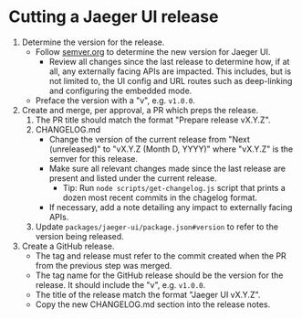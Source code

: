 # Cutting a Jaeger UI release

1. Determine the version for the release.
   - Follow [semver.org](https://semver.org) to determine the new version for Jaeger UI.
     - Review all changes since the last release to determine how, if at all, any externally facing APIs are impacted. This includes, but is not limited to, the UI config and URL routes such as deep-linking and configuring the embedded mode.
   - Preface the version with a "v", e.g. `v1.0.0`.
1. Create and merge, per approval, a PR which preps the release.
   1. The PR title should match the format "Prepare release vX.Y.Z".
   1. CHANGELOG.md
      - Change the version of the current release from "Next (unreleased)" to "vX.Y.Z (Month D, YYYY)" where "vX.Y.Z" is the semver for this release.
      - Make sure all relevant changes made since the last release are present and listed under the current release.
        - Tip: Run `node scripts/get-changelog.js` script that prints a dozen most recent commits in the chagelog format.
      - If necessary, add a note detailing any impact to externally facing APIs.
   1. Update `packages/jaeger-ui/package.json#version` to refer to the version being released.
1. Create a GitHub release.
   - The tag and release must refer to the commit created when the PR from the previous step was merged.
   - The tag name for the GitHub release should be the version for the release. It should include the "v", e.g. `v1.0.0`.
   - The title of the release match the format "Jaeger UI vX.Y.Z".
   - Copy the new CHANGELOG.md section into the release notes.
